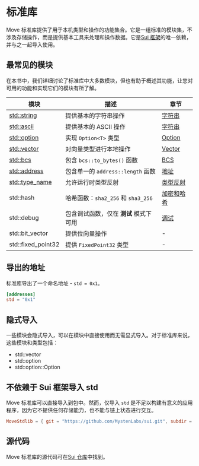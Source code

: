 # 标准库

Move 标准库提供了用于本机类型和操作的功能集合。它是一组标准的模块集，不涉及存储操作，而是提供基本工具来处理和操作数据。它是[Sui 框架](../programmability/sui-framework.md)的唯一依赖，并与之一起导入使用。

## 最常见的模块

在本书中，我们详细讨论了标准库中大多数模块，但也有助于概述其功能，让您对可用的功能和实现它们的模块有所了解。

<div class="modules-table">

| 模块                                                                           | 描述                                           | 章节                        |
| ------------------------------------------------------------------------------ | ---------------------------------------------- | --------------------------- |
| [std::string](https://docs.sui.io/references/framework/move-stdlib/string)     | 提供基本的字符串操作                           | [字符串](./string.md)       |
| [std::ascii](https://docs.sui.io/references/framework/move-stdlib/ascii)       | 提供基本的 ASCII 操作                          | [字符串](./string.md)       |
| [std::option](https://docs.sui.io/references/framework/move-stdlib/option)     | 实现 `Option<T>` 类型                          | [Option](./option.md)       |
| [std::vector](https://docs.sui.io/references/framework/move-stdlib/vector)     | 对向量类型进行本地操作                         | [Vector](./vector.md)       |
| [std::bcs](https://docs.sui.io/references/framework/move-stdlib/bcs)           | 包含 `bcs::to_bytes()` 函数                    | [BCS](../move-basics/bcs.md) |
| [std::address](https://docs.sui.io/references/framework/move-stdlib/address)   | 包含单一的 `address::length` 函数              | [地址](./address.md)        |
| [std::type_name](https://docs.sui.io/references/framework/move-stdlib/type_name) | 允许运行时类型反射                             | [类型反射](./type-reflection.md) |
| std::hash                                                                      | 哈希函数：`sha2_256` 和 `sha3_256`              | [加密和哈希](../programmability/cryptography-and-hashing.md) |
| std::debug                                                                     | 包含调试函数，仅在 **测试** 模式下可用           | [调试](./debugging.md)      |
| std::bit_vector                                                                | 提供位向量操作                                 | -                           |
| std::fixed_point32                                                             | 提供 `FixedPoint32` 类型                       | -                           |

</div>

## 导出的地址

标准库导出了一个命名地址 - `std = 0x1`。

```toml
[addresses]
std = "0x1"
```

## 隐式导入

一些模块会隐式导入，可以在模块中直接使用而无需显式导入。对于标准库来说，这些模块和类型包括：

- std::vector
- std::option
- std::option::Option

## 不依赖于 Sui 框架导入 std

Move 标准库可以直接导入到包中。然而，仅导入 `std` 是不足以构建有意义的应用程序，因为它不提供任何存储能力，也不能与链上状态进行交互。

```toml
MoveStdlib = { git = "https://github.com/MystenLabs/sui.git", subdir = "crates/sui-framework/packages/move-stdlib", rev = "framework/mainnet" }
```

## 源代码

Move 标准库的源代码可在[Sui 仓库](https://github.com/MystenLabs/sui/tree/main/crates/sui-framework/packages/move-stdlib/sources)中找到。